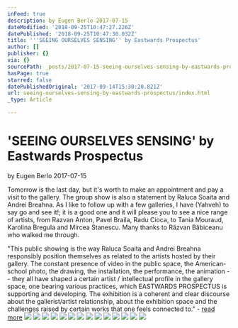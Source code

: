 ```yaml
---
inFeed: true
description: by Eugen Berlo 2017-07-15
dateModified: '2018-09-25T10:47:27.226Z'
datePublished: '2018-09-25T10:47:30.032Z'
title: '''SEEING OURSELVES SENSING'' by Eastwards Prospectus'
author: []
publisher: {}
via: {}
sourcePath: _posts/2017-07-15-seeing-ourselves-sensing-by-eastwards-prospectus.md
hasPage: true
starred: false
datePublishedOriginal: '2017-09-14T15:30:20.821Z'
url: seeing-ourselves-sensing-by-eastwards-prospectus/index.html
_type: Article

---
```

# 'SEEING OURSELVES SENSING' by Eastwards Prospectus

by Eugen Berlo 2017-07-15

Tomorrow is the last day, but it's worth to make an appointment and pay a visit to the gallery. The group show is also a statement by Raluca Soaita and Andrei Breahna. As I like to follow up with a few galleries, I have (Yahveh) to say go and see it!; it is a good one and it will please you to see a nice range of artists, from Razvan Anton, Pavel Braila, Radu Cioca, to Tania Mouraud, Karolina Bregula and Mircea Stanescu. Many thanks to Răzvan Băbiceanu who walked me through.

"This public showing is the way Raluca Soaita and Andrei Breahna responsibly position themselves as related to the artists hosted by their gallery. The constant presence of video in the public space, the American-school photo, the drawing, the installation, the performance, the animation -- they all have shaped a certain artist / intellectual profile in the gallery space, one bearing various practices, which EASTWARDS PROSPECTUS is supporting and developing. The exhibition is a coherent and clear discourse about the gallerist/artist relationship, about the exhibition space and the challenges raised by certain works that one feels connected to." - [read more][0]
![](https://the-grid-user-content.s3-us-west-2.amazonaws.com/3510b18d-1e6a-48ec-8f4c-12f2ee6a07cb.jpg)
![](https://the-grid-user-content.s3-us-west-2.amazonaws.com/e6aeb1dc-063d-4eb7-a234-b305279ddce3.jpg)
![](https://s3-us-west-2.amazonaws.com/the-grid-img/p/aeba9f7c122a122ec25a472d791f6df13cd796c2.jpg)
![](https://s3-us-west-2.amazonaws.com/the-grid-img/p/9f1ba5716af1f75bbf2ae5a6f03e81bc8edf0a7c.jpg)
![](https://s3-us-west-2.amazonaws.com/the-grid-img/p/fc4a1fc35947c2e2156c983e016e9688f926eefb.jpg)
![](https://the-grid-user-content.s3-us-west-2.amazonaws.com/acb7798c-88e6-4868-92eb-db6122dc9b4b.jpg)
![](https://the-grid-user-content.s3-us-west-2.amazonaws.com/f6994efd-b6c7-4183-83e3-07bbe2feb42a.jpg)
![](https://s3-us-west-2.amazonaws.com/the-grid-img/p/bf16a9ef308175a715d956ce43cbabd9017c6a54.jpg)
![](https://s3-us-west-2.amazonaws.com/the-grid-img/p/393b6492d15c9a9d4340d256f2ce5331c28fce66.jpg)
![](https://s3-us-west-2.amazonaws.com/the-grid-img/p/f655a44479baaacc58b018858346076e41989cc1.jpg)
![](https://the-grid-user-content.s3-us-west-2.amazonaws.com/5caa1632-a961-4514-86ca-f4645a4074a2.jpg)
![](https://s3-us-west-2.amazonaws.com/the-grid-img/p/974d1fd1702e89d17a9c42cc7f7726afdfa11109.jpg)
![](https://the-grid-user-content.s3-us-west-2.amazonaws.com/e61fc732-5a40-48c6-8508-59d7936a150f.jpg)
![](https://s3-us-west-2.amazonaws.com/the-grid-img/p/7d5d821221041d2104a4f863120a7680147f11d5.jpg)

[0]: https://www.eastwardsprospectus.com/seeing-ourselves-sensing/